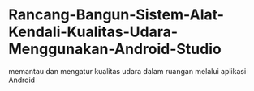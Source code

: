 # Rancang-Bangun-Sistem-Alat-Kendali-Kualitas-Udara-Menggunakan-Android-Studio
memantau dan mengatur kualitas udara dalam ruangan melalui aplikasi Android
